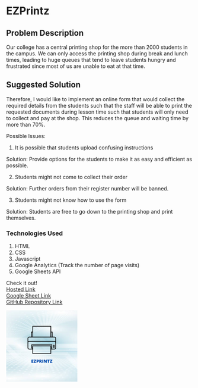 # EZPrintz

## Problem Description
Our college has a central printing shop for the more than 2000 students in the campus. We can only access the printing shop during break and lunch times, leading to huge queues that tend to leave students hungry and frustrated since most of us are unable to eat at that time. 

## Suggested Solution
Therefore, I would like to implement an online form that would collect the required details from the students such that the staff will be able to print the requested documents during lesson time such that students will only need to collect and pay at the shop. This reduces the queue and waiting time by more than 70%. 

Possible Issues:

1. It is possible that students upload confusing instructions

Solution: Provide options for the students to make it as easy and efficient as possible.

2. Students might not come to collect their order

Solution: Further orders from their register number will be banned.

3. Students might not know how to use the form

Solution: Students are free to go down to the printing shop and print themselves.

### Technologies Used
1) HTML
2) CSS
3) Javascript
4) Google Analytics (Track the number of page visits)
5) Google Sheets API

Check it out!
<br>
[Hosted Link](https://blesson-tomy.github.io/EZPrintz/)
<br>
[Google Sheet Link](https://docs.google.com/spreadsheets/d/1GgLk66kl3mJ4DtH-YiEgbnjcX6bbKOc4yYjiHkzgOz8/edit?usp=sharing)
<br>
[GitHub Repository Link](https://github.com/Blesson-Tomy/EZPrintz)

<img src="Images/logo.png">

